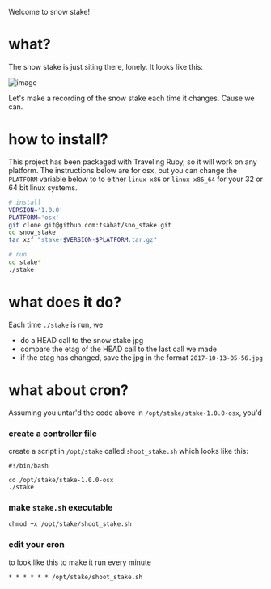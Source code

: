 Welcome to snow stake!

# what?

The snow stake is just siting there, lonely.  It looks like this:

![image](https://www.mtbachelor.com/webcams/snowstake.jpg?44862)

Let's make a recording of the snow stake each time it changes.  Cause we can.

# how to install?

This project has been packaged with Traveling Ruby, so it will work on any platform.  The instructions below are for osx, but you can change the `PLATFORM` variable below to to either `linux-x86` or `linux-x86_64` for your 32 or 64 bit linux systems.

```bash
# install
VERSION='1.0.0'
PLATFORM='osx'
git clone git@github.com:tsabat/sno_stake.git
cd snow_stake
tar xzf "stake-$VERSION-$PLATFORM.tar.gz"

# run
cd stake*
./stake
```

# what does it do?

Each time `./stake` is run, we

* do a HEAD call to the snow stake jpg
* compare the etag of the HEAD call to the last call we made
* if the etag has changed, save the jpg in the format `2017-10-13-05-56.jpg`

# what about cron?

Assuming you untar'd the code above in `/opt/stake/stake-1.0.0-osx`, you'd 

### create a controller file

create a script in `/opt/stake` called `shoot_stake.sh` which looks like this:

```
#!/bin/bash

cd /opt/stake/stake-1.0.0-osx
./stake
```

### make `stake.sh` executable

```
chmod +x /opt/stake/shoot_stake.sh
```

### edit your cron

to look like this to make it run every minute

```
* * * * * * /opt/stake/shoot_stake.sh
```